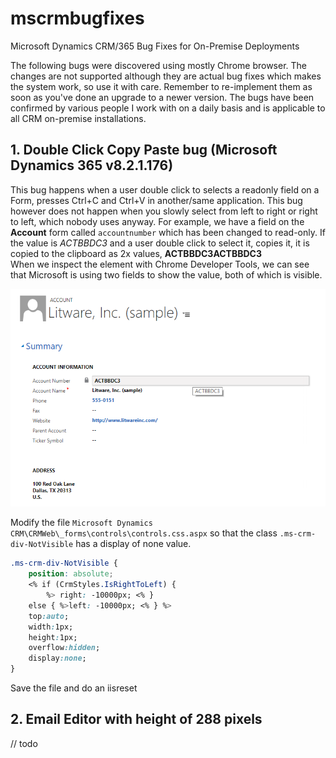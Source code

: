 # mscrmbugfixes
Microsoft Dynamics CRM/365 Bug Fixes for On-Premise Deployments

The following bugs were discovered using mostly Chrome browser. The changes are not supported although they are actual bug fixes which makes the system work, so use it with care. Remember to re-implement them as soon as you've done an upgrade to a newer version.
The bugs have been confirmed by various people I work with on a daily basis and is applicable to all CRM on-premise installations.

## 1. Double Click Copy Paste bug (Microsoft Dynamics 365 v8.2.1.176)
This bug happens when a user double click to selects a readonly field on a Form, presses Ctrl+C and Ctrl+V in another/same application.
This bug however does not happen when you slowly select from left to right or right to left, which nobody uses anyway.
For example, we have a field on the **Account** form called `accountnumber` which has been changed to read-only.
If the value is *ACTBBDC3* and a user double click to select it, copies it, it is copied to the clipboard as 2x values, **ACTBBDC3ACTBBDC3**  
When we inspect the element with Chrome Developer Tools, we can see that Microsoft is using two fields to show the value, both of which is visible.

![Image of Account](https://raw.githubusercontent.com/riaandelange/mscrmbugfixes/master/images/doubleclickexample.png)

Modify the file `Microsoft Dynamics CRM\CRMWeb\_forms\controls\controls.css.aspx` so that the class `.ms-crm-div-NotVisible` has a display of none value.

```css
.ms-crm-div-NotVisible {
    position: absolute;
    <% if (CrmStyles.IsRightToLeft) {
        %> right: -10000px; <% }
    else { %>left: -10000px; <% } %>
    top:auto;
    width:1px;
    height:1px;
    overflow:hidden;
    display:none;
}
```

Save the file and do an iisreset

## 2. Email Editor with  height of 288 pixels
// todo
